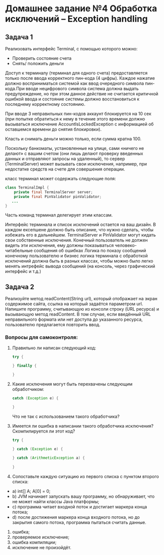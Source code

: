 # Домашнее задание №4 Обработка исключений – Exception handling

## Задача 1
Реализовать интерфейс Terminal, c помощью которого можно:
- Проверить состояние счета
- Снять/ положить деньги

Доступ к терминалу (терминал для одного счета) предоставляется только после ввода корректного пин-кода (4 цифры). Каждое нажатие должно восприниматься системой как ввод очередного символа пин-кода.При вводе нецифрового символа система должна выдать предупреждение, но при этом данное действие не считается критичной ошибкой ввода и состояние системы должно восстановиться к последнему корректному состоянию.

При вводе 3 неправильных пин-кодов аккаунт блокируется на 10 сек (при попытке обратиться к нему в течение этого времени должно вызываться исключение AccountIsLockedException c информацией об оставшемся времени до снятия блокировки).

Класть и снимать деньги можно только, если сумма кратна 100.

Поскольку банкоматы, установленные на улице, сами «ничего не делают» с вашим счетом (они лишь делают проверку введенных данных и отправляют запросы на удаленный), то сервер (TerminalServer) может вызывать свои исключения, например, при недостатке средств на счете для совершения операции. 

класс терминал может содержать следующие поля:
```java
class TerminalImpl {
    private final TerminalServer server;
    private final PinValidator pinValidator; 
   ...
}
```
Часть команд терминал делегирует этим классам.

Интерфейс терминала и список исключений остается на ваш дизайн. В каждом ексепшене должно быть описание, что нужно сделать, чтобы избежать его в дальнейшем.
TerminalServer и PinValidator могут кидать свои собственные исключения. Конечный пользователь не должен видеть эти исключения, ему должны показываться человеко-читабельные сообщения об ошибках
Логика по показу сообщений конечному пользователю и бизнес логика терминала с обработкой исключений должна быть в разных классах, чтобы можно было легко менять интрефейс вывода сообщений (на консоль, через графический интерфейс и т.д.)

## Задача 2
Реализуйте метод readContent(String url), который отображает на экран
содержимое сайта, ссылка на который задаётся параметром url.
Напишите программу, считывающую из консоли строку (URL ресурса) и вызывающую
метод readContent. В том случае, если введённый URL неправильного формата
или нет доступа до указанного ресурса, пользователю предлагается повторить ввод.


###  Вопросы для самоконтроля:
1. Правильно ли написан следующий код:
    ```java 
    try {

    } finally {

    }
    ```

2. Какие исключения могут быть перехвачены следующим обработчиком:
    ```java 
    catch (Exception e) {

    }
    ```
    Что не так с использованием такого обработчика?

3. Имеется ли ошибка в написании такого обработчика исключения? Скомпилируется ли этот код?
    ```java 
    try {
    
    } catch (Exception e) {
        
    } catch (ArithmeticException a) {
        
    }
    ```
4. Сопоставьте каждую ситуацию из первого списка с пунктом второго списка:

- a) int[] A; A[0] = 0;
- b) JVM начинает запускать вашу программу, но обнаруживает, что не может найти классы Java платформы;
- c) программа читает входной поток и достигает маркера конца потока;
- d) после достижения маркера конца входного потока, но до закрытия самого потока, программа пытаться считать данные.

1) ошибка;
2) проверяемое исключение;
3) ошибка компиляции;
4) исключение не произойдёт.

